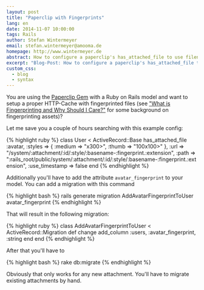```yaml
---
layout: post
title: "Paperclip with Fingerprints"
lang: en
date: 2014-11-07 10:00:00
tags: Rails
author: Stefan Wintermeyer
email: stefan.wintermeyer@amooma.de
homepage: http://www.wintermeyer.de
abstract: How to configure a paperclip's has_attached_file to use filenames with a proper MD5 sum fingerprint.
excerpt: "Blog-Post: How to configure a paperclip's has_attached_file to use filenames with a proper MD5 sum fingerprint."
custom_css:
  - blog
  - syntax
---
```

You are using the [Paperclip Gem](https://github.com/thoughtbot/paperclip) with a Ruby on Rails model and want to setup a proper HTTP-Cache with fingerprinted files (see ["What is Fingerprinting and Why Should I Care?"](http://guides.rubyonrails.org/asset_pipeline.html#what-is-fingerprinting-and-why-should-i-care-questionmark) for some background on fingerprinting assets)?

Let me save you a couple of hours searching with this example config:

{% highlight ruby %}
class User < ActiveRecord::Base
  has_attached_file :avatar, :styles => {
    :medium => "x300>",
    :thumb => "100x100>"
  },
  :url  => "/system/:attachment/:id/:style/:basename-:fingerprint.:extension",
  :path => ":rails_root/public/system/:attachment/:id/:style/:basename-:fingerprint.:extension",
  :use_timestamp => false
end
{% endhighlight %}

Additionally you'll have to add the attribute `avatar_fingerprint` to your model. You can add a migration with this command

{% highlight bash %}
rails generate migration AddAvatarFingerprintToUser avatar_fingerprint
{% endhighlight %}

That will result in the following migration:

{% highlight ruby %}
class AddAvatarFingerprintToUser < ActiveRecord::Migration
  def change
    add_column :users, :avatar_fingerprint, :string
  end
end
{% endhighlight %}

After that you'll have to

{% highlight bash %}
rake db:migrate
{% endhighlight %}

Obviously that only works for any new attachment. You'll have to migrate existing attachments by hand.
